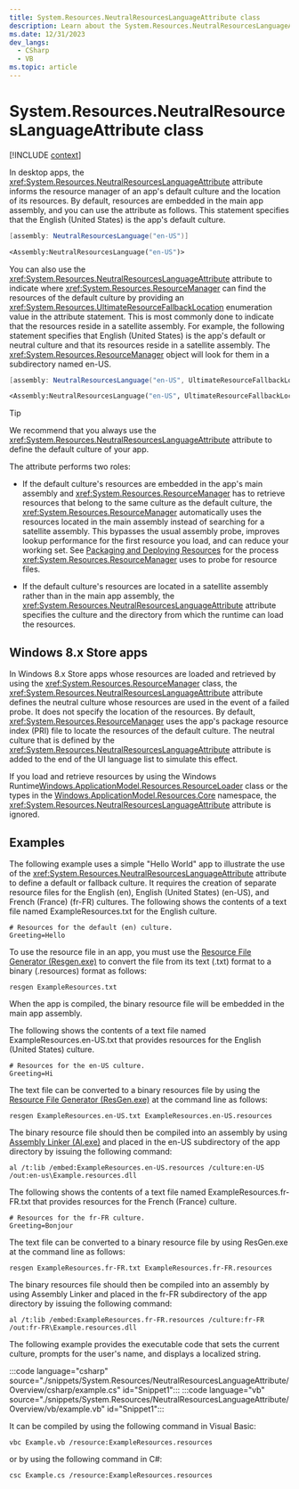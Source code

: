 ```yaml
---
title: System.Resources.NeutralResourcesLanguageAttribute class
description: Learn about the System.Resources.NeutralResourcesLanguageAttribute class.
ms.date: 12/31/2023
dev_langs:
  - CSharp
  - VB
ms.topic: article
---
```

# System.Resources.NeutralResourcesLanguageAttribute class

[!INCLUDE [context](includes/context.md)]

In desktop apps, the <xref:System.Resources.NeutralResourcesLanguageAttribute> attribute informs the resource manager of an app's default culture and the location of its resources. By default, resources are embedded in the main app assembly, and you can use the attribute as follows. This statement specifies that the English (United States) is the app's default culture.

```csharp
[assembly: NeutralResourcesLanguage("en-US")]
```

```vb
<Assembly:NeutralResourcesLanguage("en-US")>
```

You can also use the <xref:System.Resources.NeutralResourcesLanguageAttribute> attribute to indicate where <xref:System.Resources.ResourceManager> can find the resources of the default culture by providing an <xref:System.Resources.UltimateResourceFallbackLocation> enumeration value in the attribute statement. This is most commonly done to indicate that the resources reside in a satellite assembly. For example, the following statement specifies that English (United States) is the app's default or neutral culture and that its resources reside in a satellite assembly. The <xref:System.Resources.ResourceManager> object will look for them in a subdirectory named en-US.

```csharp
[assembly: NeutralResourcesLanguage("en-US", UltimateResourceFallbackLocation.Satellite)]
```

```vb
<Assembly:NeutralResourcesLanguage("en-US", UltimateResourceFallbackLocation.Satellite)>
```

> [!TIP]
> We recommend that you always use the <xref:System.Resources.NeutralResourcesLanguageAttribute> attribute to define the default culture of your app.

The attribute performs two roles:

- If the default culture's resources are embedded in the app's main assembly and <xref:System.Resources.ResourceManager> has to retrieve resources that belong to the same culture as the default culture, the <xref:System.Resources.ResourceManager> automatically uses the resources located in the main assembly instead of searching for a satellite assembly. This bypasses the usual assembly probe, improves lookup performance for the first resource you load, and can reduce your working set. See [Packaging and Deploying Resources](/dotnet/framework/resources/packaging-and-deploying-resources-in-desktop-apps) for the process <xref:System.Resources.ResourceManager> uses to probe for resource files.

- If the default culture's resources are located in a satellite assembly rather than in the main app assembly, the <xref:System.Resources.NeutralResourcesLanguageAttribute> attribute specifies the culture and the directory from which the runtime can load the resources.

## Windows 8.x Store apps

In Windows 8.x Store apps whose resources are loaded and retrieved by using the <xref:System.Resources.ResourceManager> class, the <xref:System.Resources.NeutralResourcesLanguageAttribute> attribute defines the neutral culture whose resources are used in the event of a failed probe. It does not specify the location of the resources. By default, <xref:System.Resources.ResourceManager> uses the app's package resource index (PRI) file to locate the resources of the default culture. The neutral culture that is defined by the <xref:System.Resources.NeutralResourcesLanguageAttribute> attribute is added to the end of the UI language list to simulate this effect.

If you load and retrieve resources by using the Windows Runtime[Windows.ApplicationModel.Resources.ResourceLoader](https://go.microsoft.com/fwlink/p/?LinkId=238182) class or the types in the [Windows.ApplicationModel.Resources.Core](https://go.microsoft.com/fwlink/p/?LinkId=238194) namespace, the <xref:System.Resources.NeutralResourcesLanguageAttribute> attribute is ignored.

## Examples

The following example uses a simple "Hello World" app to illustrate the use of the <xref:System.Resources.NeutralResourcesLanguageAttribute> attribute to define a default or fallback culture. It requires the creation of separate resource files for the English (en), English (United States) (en-US), and French (France) (fr-FR) cultures. The following shows the contents of a text file named ExampleResources.txt for the English culture.

```
# Resources for the default (en) culture.
Greeting=Hello
```

To use the resource file in an app, you must use the [Resource File Generator (Resgen.exe)](../../framework/tools/resgen-exe-resource-file-generator.md) to convert the file from its text (.txt) format to a binary (.resources) format as follows:

```
resgen ExampleResources.txt
```

When the app is compiled, the binary resource file will be embedded in the main app assembly.

The following shows the contents of a text file named ExampleResources.en-US.txt that provides resources for the English (United States) culture.

```
# Resources for the en-US culture.
Greeting=Hi
```

The text file can be converted to a binary resources file by using the [Resource File Generator (ResGen.exe)](../../framework/tools/resgen-exe-resource-file-generator.md) at the command line as follows:

```
resgen ExampleResources.en-US.txt ExampleResources.en-US.resources
```

The binary resource file should then be compiled into an assembly by using [Assembly Linker (Al.exe)](../../framework/tools/al-exe-assembly-linker.md) and placed in the en-US subdirectory of the app directory by issuing the following command:

```
al /t:lib /embed:ExampleResources.en-US.resources /culture:en-US /out:en-us\Example.resources.dll
```

The following shows the contents of a text file named ExampleResources.fr-FR.txt that provides resources for the French (France) culture.

```
# Resources for the fr-FR culture.
Greeting=Bonjour
```

The text file can be converted to a binary resource file by using ResGen.exe at the command line as follows:

```
resgen ExampleResources.fr-FR.txt ExampleResources.fr-FR.resources
```

The binary resources file should then be compiled into an assembly by using Assembly Linker and placed in the fr-FR subdirectory of the app directory by issuing the following command:

```
al /t:lib /embed:ExampleResources.fr-FR.resources /culture:fr-FR /out:fr-FR\Example.resources.dll
```

The following example provides the executable code that sets the current culture, prompts for the user's name, and displays a localized string.

:::code language="csharp" source="./snippets/System.Resources/NeutralResourcesLanguageAttribute/Overview/csharp/example.cs" id="Snippet1":::
:::code language="vb" source="./snippets/System.Resources/NeutralResourcesLanguageAttribute/Overview/vb/example.vb" id="Snippet1":::

It can be compiled by using the following command in Visual Basic:

```
vbc Example.vb /resource:ExampleResources.resources
```

or by using the following command in C#:

```
csc Example.cs /resource:ExampleResources.resources
```

